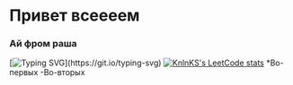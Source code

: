 # Привет всеееем 
### Ай фром раша
[![Typing SVG](https://readme-typing-svg.herokuapp.com?color=%2336BCF7&lines=Как+вам+такое?)](https://git.io/typing-svg)
[![KnlnKS's LeetCode stats](https://leetcode-stats-six.vercel.app/api?username=KnlnKS&theme=dark)](https://github.com/KnlnKS/leetcode-stats)
*Во-первых
-Во-вторых